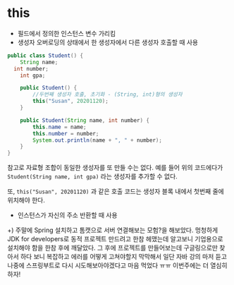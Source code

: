 # this

- 필드에서 정의한 인스턴스 변수 가리킴
- 생성자 오버로딩의 상태에서 한 생성자에서 다른 생성자 호출할 때 사용

```java
public class Student() {
	String name;
  int number;
	int gpa;

	public Student() {
		//두번째 생성자 호출, 초기화 - (String, int)형의 생성자
		this("Susan", 20201120);
	}

	public Student(String name, int number) {
		this.name = name;
		this.number = number;
		System.out.println(name + ", " + number);
	}
}
```

참고로 자료형 조합이 동일한 생성자를 또 만들 수는 없다. 예를 들어 위의 코드에다가 `Student(String name, int gpa)` 라는 생성자를 추가할 수 없다.

또, `this("Susan", 20201120)` 과 같은 호출 코드는 생성자 블록 내에서 첫번째 줄에 위치해야 한다.

- 인스턴스가 자신의 주소 반환할 때 사용    
    
    
+) 주말에 Spring 설치하고 톰캣으로 서버 연결해보는 모험?을 해보았다. 멍청하게 JDK for developers로 
동적 프로젝트 만드려고 한참 헤맸는데 알고보니 기업용으로 설치해야 함을 한참 후에 깨달았다.
그 후에 프로젝트를 만들어보는데 구글링으로만 찾아서 하다 보니 복잡하고 에러를 어떻게 고쳐야할지 막막해서 일단
자바 강의 마저 듣고 나중에 스프링부트로 다시 시도해보아야겠다고 마음 먹었다 ㅠㅠ 이번주에는 더 열심히 하자!
